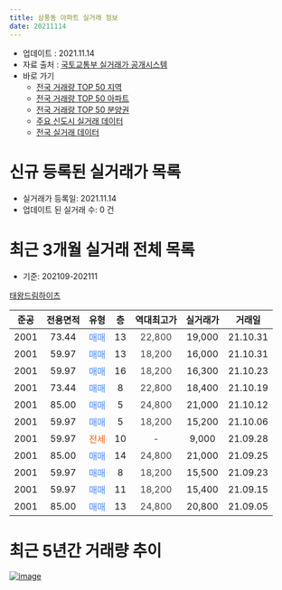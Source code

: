 ```yaml
---
title: 삼풍동 아파트 실거래 정보
date: 20211114
---
```


* 업데이트 : 2021.11.14
* 자료 출처 : [국토교통부 실거래가 공개시스템](http://rt.molit.go.kr)
* 바로 가기
    * [전국 거래량 TOP 50 지역](https://apt-info.github.io/apt-trade-info/tr)
    * [전국 거래량 TOP 50 아파트](https://apt-info.github.io/apt-trade-info/ta)
    * [전국 거래량 TOP 50 분양권](https://apt-info.github.io/apt-trade-info/tb)
    * [주요 신도시 실거래 데이터](https://apt-info.github.io/apt-trade-info/newtown)
    * [전국 실거래 데이터](https://apt-info.github.io/apt-trade-info/all)



<script async src="https://pagead2.googlesyndication.com/pagead/js/adsbygoogle.js"></script>
<!-- 기본광고 -->
<ins class="adsbygoogle"
     style="display:block"
     data-ad-client="ca-pub-1142216861245946"
     data-ad-slot="4805727019"
     data-ad-format="auto"
     data-full-width-responsive="true"></ins>
<script>
     (adsbygoogle = window.adsbygoogle || []).push({});
</script>


# 신규 등록된 실거래가 목록

* 실거래가 등록일: 2021.11.14
* 업데이트 된 실거래 수: 0 건




<script async src="https://pagead2.googlesyndication.com/pagead/js/adsbygoogle.js"></script>
<!-- 기본광고 -->
<ins class="adsbygoogle"
     style="display:block"
     data-ad-client="ca-pub-1142216861245946"
     data-ad-slot="4805727019"
     data-ad-format="auto"
     data-full-width-responsive="true"></ins>
<script>
     (adsbygoogle = window.adsbygoogle || []).push({});
</script>


# 최근 3개월 실거래 전체 목록
* 기준: 202109-202111


[태왕드림하이츠](https://search.naver.com/search.naver?query=%ED%83%9C%EC%99%95%EB%93%9C%EB%A6%BC%ED%95%98%EC%9D%B4%EC%B8%A0)

|준공|전용면적|유형|층|역대최고가|실거래가|거래일|
|:---:|:---:|:---:|:---:|:---:|:---:|:---:|
|2001|73.44|<span style="color:#4285F3">매매</span>|13|<span style="color:#444444">22,800</span>|19,000|21.10.31|
|2001|59.97|<span style="color:#4285F3">매매</span>|13|<span style="color:#444444">18,200</span>|16,000|21.10.31|
|2001|59.97|<span style="color:#4285F3">매매</span>|16|<span style="color:#444444">18,200</span>|16,300|21.10.23|
|2001|73.44|<span style="color:#4285F3">매매</span>|8|<span style="color:#444444">22,800</span>|18,400|21.10.19|
|2001|85.00|<span style="color:#4285F3">매매</span>|5|<span style="color:#444444">24,800</span>|21,000|21.10.12|
|2001|59.97|<span style="color:#4285F3">매매</span>|5|<span style="color:#444444">18,200</span>|15,200|21.10.06|
|2001|59.97|<span style="color:#FF5A00">전세</span>|10|<span style="color:#444444">-</span>|9,000|21.09.28|
|2001|85.00|<span style="color:#4285F3">매매</span>|14|<span style="color:#444444">24,800</span>|21,000|21.09.25|
|2001|59.97|<span style="color:#4285F3">매매</span>|8|<span style="color:#444444">18,200</span>|15,500|21.09.23|
|2001|59.97|<span style="color:#4285F3">매매</span>|11|<span style="color:#444444">18,200</span>|15,400|21.09.15|
|2001|85.00|<span style="color:#4285F3">매매</span>|13|<span style="color:#444444">24,800</span>|20,800|21.09.05|



<script async src="https://pagead2.googlesyndication.com/pagead/js/adsbygoogle.js"></script>
<!-- 기본광고 -->
<ins class="adsbygoogle"
     style="display:block"
     data-ad-client="ca-pub-1142216861245946"
     data-ad-slot="4805727019"
     data-ad-format="auto"
     data-full-width-responsive="true"></ins>
<script>
     (adsbygoogle = window.adsbygoogle || []).push({});
</script>


# 최근 5년간 거래량 추이


<div style="width:100%;">
    <canvas id="deal_progress" height="200"></canvas>
</div>

<script>
new Chart(document.getElementById("deal_progress"), {
    type: 'line',
    data: {
        labels: ['16.01','16.02','16.03','16.04','16.05','16.06','16.07','16.08','16.09','16.10','16.11','16.12','17.01','17.02','17.03','17.04','17.05','17.06','17.07','17.08','17.09','17.10','17.11','17.12','18.01','18.02','18.03','18.04','18.05','18.06','18.07','18.08','18.09','18.10','18.11','18.12','19.01','19.02','19.03','19.04','19.05','19.06','19.08','19.10','19.11','19.12','20.01','20.02','20.03','20.04','20.05','20.06','20.07','20.08','20.09','20.10','20.11','20.12','21.01','21.02','21.03','21.04','21.05','21.06','21.07','21.08','21.09','21.10'],
        datasets: [{
            label: '매매/분양권',
            data: [3,2,2,5,1,2,6,1,4,2,3,4,4,3,3,3,3,2,4,1,3,3,3,2,4,2,2,3,6,1,2,4,5,5,0,4,1,0,4,3,2,2,1,5,6,2,3,1,3,3,3,6,4,3,5,3,3,9,5,4,4,13,4,6,8,6,4,6],
            borderColor: "rgba(66, 133, 243, 1)",
            backgroundColor: "rgba(66, 133, 243, 0.05)",
            borderWidth: 1,
            pointRadius: 0,
            fill: false,
            lineTension: 0
        },{
            label: '전/월세',
            data: [3,2,2,0,0,0,0,1,0,7,1,1,0,2,1,1,0,2,0,0,2,2,0,1,0,0,0,1,1,0,0,1,0,3,2,2,0,2,1,1,3,3,4,4,1,1,1,0,0,0,1,0,1,1,0,0,0,1,0,0,1,0,1,2,0,1,1,0],
            borderColor: "rgba(255, 90, 0, 1)",
            backgroundColor: "rgba(255, 90, 0, 0.05)",
            borderWidth: 1,
            pointRadius: 0,
            fill: false,
            lineTension: 0
        },{
            label: '합계',
            data: [6,4,4,5,1,2,6,2,4,9,4,5,4,5,4,4,3,4,4,1,5,5,3,3,4,2,2,4,7,1,2,5,5,8,2,6,1,2,5,4,5,5,5,9,7,3,4,1,3,3,4,6,5,4,5,3,3,10,5,4,5,13,5,8,8,7,5,6],
            borderColor: "rgba(0, 0, 0, 1)",
            backgroundColor: "rgba(0, 0, 0, 0.03)",
            borderWidth: 0.1,
            pointRadius: 0,
            fill: true,
            lineTension: 0
        }
        ]
    },
    options: {
        responsive: true,
        title: {
            display: false
        },
        tooltips: {
            mode: 'index',
            intersect: false
        },
        hover: {
            mode: 'nearest',
            intersect: true
        },
        scales: {
            xAxes: [{
                display: true,
                scaleLabel: {
                    display: true,
                    labelString: '년/월'
                }
            }],
            yAxes: [{
                display: true,
                ticks: {
                    suggestedMin: 0,
                },
                scaleLabel: {
                    display: true,
                    labelString: '실거래 수'
                }
            }]
        }
    }
});

</script>


[![image](https://apt-info.github.io/images/2020-01-03-apt-trade-info/1024x500.png)](https://play.google.com/store/apps/details?id=com.aptinfo.apttradeinfo)

